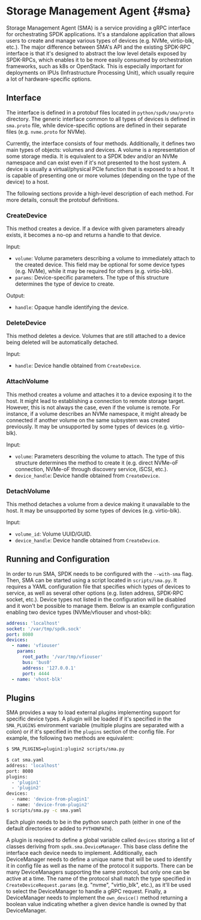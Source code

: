 # Storage Management Agent {#sma}

Storage Management Agent (SMA) is a service providing a gRPC interface for
orchestrating SPDK applications.  It's a standalone application that allows
users to create and manage various types of devices (e.g. NVMe, virtio-blk,
etc.).  The major difference between SMA's API and the existing SPDK-RPC
interface is that it's designed to abstract the low level details exposed by
SPDK-RPCs, which enables it to be more easily consumed by orchestration
frameworks, such as k8s or OpenStack.  This is especially important for
deployments on IPUs (Infrastructure Processing Unit), which usually require a
lot of hardware-specific options.

## Interface

The interface is defined in a protobuf files located in `python/spdk/sma/proto`
directory.  The generic interface common to all types of devices is defined in
`sma.proto` file, while device-specific options are defined in their separate
files (e.g. `nvme.proto` for NVMe).

Currently, the interface consists of four methods.  Additionally, it defines two
main types of objects: volumes and devices.  A volume is a representation of
some storage media.  It is equivalent to a SPDK bdev and/or an NVMe namespace
and can exist even if it's not presented to the host system.  A device is
usually a virtual/physical PCIe function that is exposed to a host.  It is
capable of presenting one or more volumes (depending on the type of the device)
to a host.

The following sections provide a high-level description of each method.  For
more details, consult the protobuf definitions.

### CreateDevice

This method creates a device.  If a device with given parameters already exists,
it becomes a no-op and returns a handle to that device.

Input:

- `volume`: Volume parameters describing a volume to immediately attach to the
  created device.  This field may be optional for some device types (e.g. NVMe),
  while it may be required for others (e.g. virtio-blk).
- `params`: Device-specific parameters.  The type of this structure determines
  the type of device to create.

Output:

- `handle`: Opaque handle identifying the device.

### DeleteDevice

This method deletes a device.  Volumes that are still attached to a device being
deleted will be automatically detached.

Input:

- `handle`: Device handle obtained from `CreateDevice`.

### AttachVolume

This method creates a volume and attaches it to a device exposing it to the
host.  It might lead to establishing a connection to remote storage target.
However, this is not always the case, even if the volume is remote.  For
instance, if a volume describes an NVMe namespace, it might already be connected
if another volume on the same subsystem was created previously.  It may be
unsupported by some types of devices (e.g. virtio-blk).

Input:

- `volume`: Parameters describing the volume to attach.  The type of this
  structure determines the method to create it (e.g. direct NVMe-oF connection,
  NVMe-oF through discovery service, iSCSI, etc.).
- `device_handle`: Device handle obtained from `CreateDevice`.

### DetachVolume

This method detaches a volume from a device making it unavailable to the host.
It may be unsupported by some types of devices (e.g. virtio-blk).

Input:

- `volume_id`: Volume UUID/GUID.
- `device_handle`: Device handle obtained from `CreateDevice`.

## Running and Configuration

In order to run SMA, SPDK needs to be configured with the `--with-sma` flag.
Then, SMA can be started using a script located in `scripts/sma.py`.  It
requires a YAML configuration file that specifies which types of devices to
service, as well as several other options (e.g. listen address, SPDK-RPC socket,
etc.).  Device types not listed in the configuration will be disabled and it
won't be possible to manage them.  Below is an example configuration enabling
two device types (NVMe/vfiouser and vhost-blk):

```yaml
address: 'localhost'
socket: '/var/tmp/spdk.sock'
port: 8080
devices:
  - name: 'vfiouser'
    params:
      root_path: '/var/tmp/vfiouser'
      bus: 'bus0'
      address: '127.0.0.1'
      port: 4444
  - name: 'vhost-blk'
```

## Plugins

SMA provides a way to load external plugins implementing support for specific
device types.  A plugin will be loaded if it's specified in the `SMA_PLUGINS`
environment variable (multiple plugins are separated with a colon) or if it's
specified in the `plugins` section of the config file.  For example, the
following two methods are equivalent:

```sh
$ SMA_PLUGINS=plugin1:plugin2 scripts/sma.py

$ cat sma.yaml
address: 'localhost'
port: 8080
plugins:
  - 'plugin1'
  - 'plugin2'
devices:
  - name: 'device-from-plugin1'
  - name: 'device-from-plugin2'
$ scripts/sma.py -c sma.yaml
```

Each plugin needs to be in the python search path (either in one of the default
directories or added to `PYTHONPATH`).

A plugin is required to define a global variable called `devices` storing a list
of classes deriving from `spdk.sma.DeviceManager`.  This base class define the
interface each device needs to implement.  Additionally, each DeviceManager
needs to define a unique name that will be used to identify it in config file as
well as the name of the protocol it supports.  There can be many DeviceManagers
supporting the same protocol, but only one can be active at a time.  The name of
the protocol shall match the type specified in `CreateDeviceRequest.params`
(e.g. "nvme", "virtio_blk", etc.), as it'll be used to select the DeviceManager
to handle a gRPC request.  Finally, a DeviceManager needs to implement the
`own_device()` method returning a boolean value indicating whether a given
device handle is owned by that DeviceManager.
